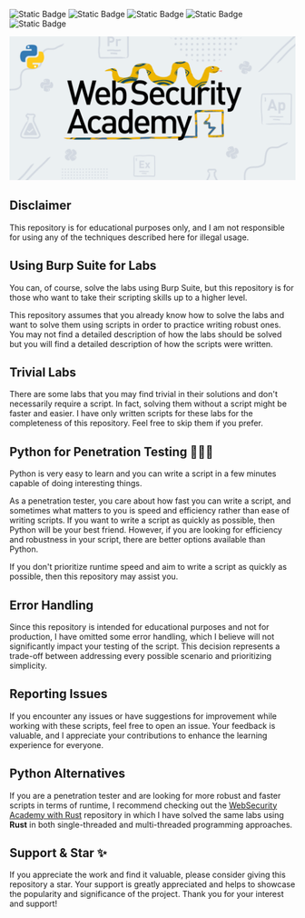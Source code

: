 ![Static Badge](https://img.shields.io/badge/Developed%20on-GNU%20Linux-red)
![Static Badge](https://img.shields.io/badge/Python-v3.x-bright)
![Static Badge](https://img.shields.io/badge/License-GPLv3-yellow)
![Static Badge](https://img.shields.io/badge/Topics-15-red)
![Static Badge](https://img.shields.io/badge/Labs-139-blue)

![WebScurity Academy](./web-security-python.png)

## Disclaimer

This repository is for educational purposes only, and I am not responsible for using any of the techniques described here for illegal usage.

## Using Burp Suite for Labs

You can, of course, solve the labs using Burp Suite, but this repository is for those who want to take their scripting skills up to a higher level.

This repository assumes that you already know how to solve the labs and want to solve them using scripts in order to practice writing robust ones.
You may not find a detailed description of how the labs should be solved but you will find a detailed description of how the scripts were written.

## Trivial Labs

There are some labs that you may find trivial in their solutions and don't necessarily require a script. In fact, solving them without a script might be faster and easier. I have only written scripts for these labs for the completeness of this repository. Feel free to skip them if you prefer.

## Python for Penetration Testing 👨🏻‍💻

Python is very easy to learn and you can write a script in a few minutes capable of doing interesting things.

As a penetration tester, you care about how fast you can write a script, and sometimes what matters to you is speed and efficiency rather than ease of writing scripts. If you want to write a script as quickly as possible, then Python will be your best friend. However, if you are looking for efficiency and robustness in your script, there are better options available than Python.

If you don't prioritize runtime speed and aim to write a script as quickly as possible, then this repository may assist you.

## Error Handling

Since this repository is intended for educational purposes and not for production, I have omitted some error handling, which I believe will not significantly impact your testing of the script. This decision represents a trade-off between addressing every possible scenario and prioritizing simplicity.

## Reporting Issues

If you encounter any issues or have suggestions for improvement while working with these scripts, feel free to open an issue.
Your feedback is valuable, and I appreciate your contributions to enhance the learning experience for everyone.

## Python Alternatives

If you are a penetration tester and are looking for more robust and faster scripts in terms of runtime, I recommend checking out the [WebSecurity Academy with Rust](https://github.com/elqal3awii/WebSecurity-Academy-with-Rust) repository in which I have solved the same labs using **Rust** in both single-threaded and multi-threaded programming approaches.

## Support & Star ✨

If you appreciate the work and find it valuable, please consider giving this repository a star. Your support is greatly appreciated and helps to showcase the popularity and significance of the project. Thank you for your interest and support!
